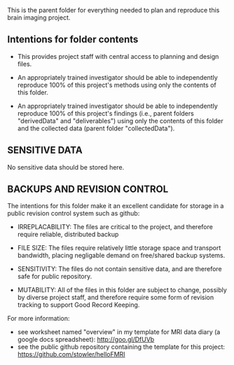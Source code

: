 This is the parent folder for everything needed to plan and reproduce this
brain imaging project. 


Intentions for folder contents
-------------------------------

- This provides project staff with central access to planning and design
files.

- An appropriately trained investigator should be able to independently
reproduce 100% of this project's methods using only the contents of this
folder.

- An appropriately trained investigator should be able to independently
reproduce 100% of this project's findings (i.e., parent folders "derivedData"
and "deliverables") using only the contents of this folder and the collected
data (parent folder "collectedData").



SENSITIVE DATA
---------------
No sensitive data should be stored here.



BACKUPS AND REVISION CONTROL
-----------------------------
The intentions for this folder make it an excellent candidate for storage in a
public revision control system such as github:

- IRREPLACABILITY:
The files are critical to the project, and therefore require reliable, distributed backup

- FILE SIZE:
The files require relatively little storage space and transport bandwidth,
placing negligable demand on free/shared backup systems.

- SENSITIVITY:
The files do not contain sensitive data, and are therefore safe for public repository.

- MUTABILITY:
All of the files in this folder are subject to change, possibly by diverse
project staff, and therefore require some form of revision tracking to support
Good Record Keeping. 




For more information:
- see worksheet named "overview" in my template for MRI data diary (a google docs spreadsheet): http://goo.gl/DfUVb
- see the public github repository containing the template for this project: https://github.com/stowler/helloFMRI
